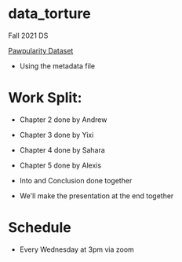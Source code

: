 # data_torture
Fall 2021 DS

[Pawpularity Dataset](https://www.kaggle.com/c/petfinder-pawpularity-score/data)

- Using the metadata file 

# Work Split:

- Chapter 2 done by Andrew

- Chapter 3 done by Yixi

- Chapter 4 done by Sahara

- Chapter 5 done by Alexis

- Into and Conclusion done together

- We'll make the presentation at the end together

# Schedule
- Every Wednesday at 3pm via zoom